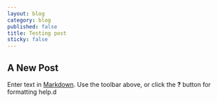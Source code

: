```yaml
---
layout: blog
category: blog
published: false
title: Testing post
sticky: false
---
```


## A New Post

Enter text in [Markdown](http://daringfireball.net/projects/markdown/). Use the toolbar above, or click the **?** button for formatting help.d
